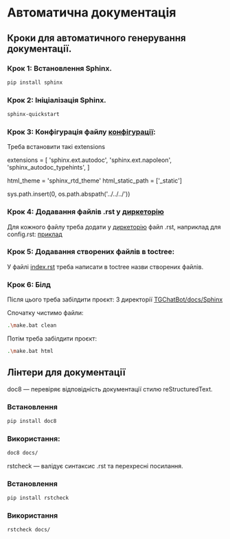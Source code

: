 # Автоматична документація

## Кроки для автоматичного генерування документації.

### Крок 1: Встановлення Sphinx.
```bash
pip install sphinx
```
### Крок 2: Ініціалізація Sphinx.
```bash
sphinx-quickstart
```
### Крок 3: Конфігурація файлу [конфігурації](Sphinx/source/conf.py):
Треба встановити такі extensions

extensions = [
    'sphinx.ext.autodoc',
    'sphinx.ext.napoleon',
    'sphinx_autodoc_typehints',
]

html_theme = 'sphinx_rtd_theme'
html_static_path = ['_static']

sys.path.insert(0, os.path.abspath('../../../'))

### Крок 4: Додавання файлів .rst у [диркеторію](Sphinx/source/)
Для кожного файлу треба додати у [диркеторію](Sphinx/source/) файл .rst, наприклад для config.rst:
[приклад](Sphinx/source/config.rst)
### Крок 5: Додавання створених файлів в toctree:
У файлі [index.rst](Sphinx/source/index.rst) треба написати в toctree назви створених файлів.
### Крок 6: Білд
Після цього треба забілдити проєкт:
З директорії [TGChatBot/docs/Sphinx](./Sphinx)

Спочатку чистимо файли:
```bash
.\make.bat clean
```
Потім треба забілдити проєкт:
```bash
.\make.bat html
```

## Лінтери для документації
doc8 — перевіряє відповідність документації стилю reStructuredText.

### Встановлення
```bash
pip install doc8
```
### Використання:
```bash
doc8 docs/
```

rstcheck — валідує синтаксис .rst та перехресні посилання.

### Встановлення
```bash
pip install rstcheck
```
### Використання
```bash
rstcheck docs/
```
